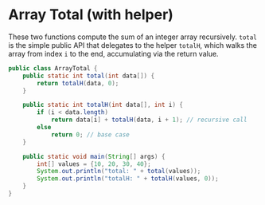 # Array Total (with helper)

These two functions compute the sum of an integer array recursively. `total` is the simple public API that delegates to the helper `totalH`, which walks the array from index `i` to the end, accumulating via the return value.

```java
public class ArrayTotal {
    public static int total(int data[]) {
        return totalH(data, 0);
    }

    public static int totalH(int data[], int i) {
        if (i < data.length)
            return data[i] + totalH(data, i + 1); // recursive call
        else
            return 0; // base case
    }

    public static void main(String[] args) {
        int[] values = {10, 20, 30, 40};
        System.out.println("total: " + total(values));
        System.out.println("totalH: " + totalH(values, 0));
    }
}
```